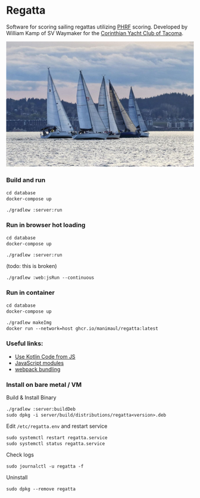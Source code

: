 # Regatta
Software for scoring sailing regattas utilizing [PHRF](https://www.ussailing.org/competition/offshore/phrf/) scoring.
Developed by William Kamp of SV Waymaker for the [Corinthian Yacht Club of Tacoma](https://cyct.com/).

![Sailing Vessel Waymaker](./sv_waymaker.jpeg "SV Waymaker")

### Build and run 
```shell
cd database
docker-compose up
```
```shell
./gradlew :server:run
```

### Run in browser hot loading
```shell
cd database
docker-compose up
```
```shell
./gradlew :server:run
```
(todo: this is broken)
```shell
./gradlew :web:jsRun --continuous
```

### Run in container 
```shell
cd database
docker-compose up
```

```shell
./gradlew makeImg
docker run --network=host ghcr.io/manimaul/regatta:latest
```

### Useful links:
- [Use Kotlin Code from JS](https://kotlinlang.org/docs/js-to-kotlin-interop.html)
- [JavaScript modules](https://kotlinlang.org/docs/js-modules.html)
- [webpack bundling](https://kotlinlang.org/docs/js-project-setup.html#webpack-bundling)

### Install on bare metal / VM 

Build & Install Binary
```shell
./gradlew :server:buildDeb
sudo dpkg -i server/build/distributions/regatta<version>.deb
```

Edit `/etc/regatta.env` and restart service
```shell
sudo systemctl restart regatta.service
sudo systemctl status regatta.service
```

Check logs
```shell
sudo journalctl -u regatta -f
```
Uninstall
```shell
sudo dpkg --remove regatta
```
